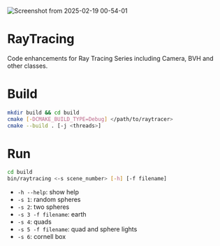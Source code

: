 ![Screenshot from 2025-02-19 00-54-01](https://github.com/user-attachments/assets/f8da45ba-845e-4e40-8c8d-9e34fab608ec)

# RayTracing
Code enhancements for Ray Tracing Series including Camera, BVH and other classes.

# Build
```bash
mkdir build && cd build
cmake [-DCMAKE_BUILD_TYPE=Debug] </path/to/raytracer>
cmake --build . [-j <threads>]
```

# Run
```bash
cd build
bin/raytracing <-s scene_number> [-h] [-f filename]
```
* `-h --help`: show help
* `-s 1`: random spheres
* `-s 2`: two spheres
* `-s 3 -f filename`: earth
* `-s 4`: quads
* `-s 5 -f filename`: quad and sphere lights
* `-s 6`: cornell box
